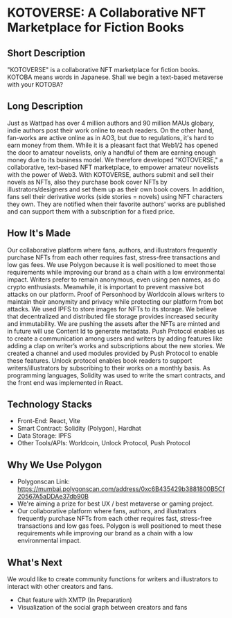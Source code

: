 # KOTOVERSE: A Collaborative NFT Marketplace for Fiction Books

## Short Description
"KOTOVERSE" is a collaborative NFT marketplace for fiction books.
KOTOBA means words in Japanese. Shall we begin a text-based metaverse with your KOTOBA?

## Long Description
Just as Wattpad has over 4 million authors and 90 million MAUs globary, indie authors post their work online to reach readers. On the other hand, fan-works are active online as in AO3, but due to regulations, it's hard to earn money from them. While it is a pleasant fact that Web1/2 has opened the door to amateur novelists, only a handful of them are earning enough money due to its business model.
We therefore developed "KOTOVERSE," a collaborative, text-based NFT marketplace, to empower amateur novelists with the power of Web3. With KOTOVERSE, authors submit and sell their novels as NFTs, also they purchase book cover NFTs by illustrators/designers and set them up as their own book covers. In addition, fans sell their derivative works (side stories = novels) using NFT characters they own. They are notified when their favorite authors' works are published and can support them with a subscription for a fixed price.


## How It's Made
Our collaborative platform where fans, authors, and illustrators frequently purchase NFTs from each other requires fast, stress-free transactions and low gas fees. We use Polygon because it is well positioned to meet those requirements while improving our brand as a chain with a low environmental impact.
Writers prefer to remain anonymous, even using pen names, as do crypto enthusiasts. Meanwhile, it is important to prevent massive bot attacks on our platform. Proof of Personhood by Worldcoin allows writers to maintain their anonymity and privacy while protecting our platform from bot attacks.
We used IPFS to store images for NFTs to its storage. We believe that decentralized and distributed file storage provides increased security and immutability. We are pushing the assets after the NFTs are minted and in future will use Content Id to generate metadata.
Push Protocol enables us to create a communication among users and writers by adding features like adding a clap on writer’s works and subscriptions about the new stories. We created a channel and used modules provided by Push Protocol to enable these features.
Unlock protocol enables book readers to support writers/illustrators by subscribing to their works on a monthly basis.
As programming languages, Solidity was used to write the smart contracts, and the front end was implemented in React.


## Technology Stacks
- Front-End: React, Vite
- Smart Contract: Solidity (Polygon), Hardhat
- Data Storage: IPFS
- Other Tools/APIs: Worldcoin, Unlock Protocol, Push Protocol

## Why We Use Polygon
- Polygonscan Link: https://mumbai.polygonscan.com/address/0xc6B435429b3881800B5Cf20567A5aDDAe37db90B
- We're aiming a prize for best UX / best metaverse or gaming project.
- Our collaborative platform where fans, authors, and illustrators frequently purchase NFTs from each other requires fast, stress-free transactions and low gas fees. Polygon is well positioned to meet these requirements while improving our brand as a chain with a low environmental impact.

## What's Next
We would like to create community functions for writers and illustrators to interact with other creators and fans.
- Chat feature with XMTP (In Preparation)
- Visualization of the social graph between creators and fans
